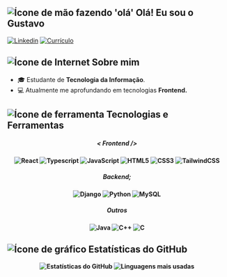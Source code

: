 
<h2> 
  <img src="https://img.icons8.com/?size=16&id=dlN23b953qvQ&format=png&color=000000" alt="Ícone de mão fazendo 'olá'"/> 
  Olá! Eu sou o Gustavo
</h2> 
<div>
  <a href="https://www.linkedin.com/in/gustavo-oliveira-de-freitas-43039427a/" target="_blank"><img src="https://img.shields.io/badge/LinkedIn-1C1C1C?style=for-the-badge&logo=google-chrome&logoColor=blue" alt="Linkedin"/></a>
  <a href="https://gustaa13.github.io/curriculo/" target="_blank"><img src="https://img.shields.io/badge/-Meu%20Curr%C3%ADculo-1C1C1C?style=for-the-badge&logo=google-chrome&logoColor=yellow" alt="Currículo"/></a>
</div>

<h2>
  <img src="https://img.icons8.com/?size=16&id=103413&format=png&color=000000" alt="Ícone de Internet"/> 
  Sobre mim
</h2>
<div>
  <ul>
    <li> 🎓 Estudante de <strong>Tecnologia da Informação</strong>.</li>
    <li> 💻 Atualmente me aprofundando em tecnologias <strong>Frontend<strong/>.</li>
  </ul>
</div>

<h2>
  <img src="https://img.icons8.com/?size=16&id=41888&format=png&color=000000" alt="Ícone de ferramenta"/> 
  Tecnologias e Ferramentas
</h2>
<div align="center">
  <h5><i>< Frontend /></i></h5>
  <div>
    <img src="https://img.shields.io/badge/React-0D1117?style=for-the-badge&logo=react" alt="React"/>
    <img src="https://img.shields.io/badge/Typescript-0D1117?style=for-the-badge&logo=typescript&logoColor=1976D2" alt="Typescript"/>
    <img src="https://img.shields.io/badge/JavaScript-0D1117?style=for-the-badge&logo=javascript" alt="JavaScript"/>
    <img src="https://img.shields.io/badge/HTML5-0D1117?style=for-the-badge&logo=html5" alt="HTML5"/>
    <img src="https://img.shields.io/badge/CSS3-0D1117?style=for-the-badge&logo=css3&logoColor=1572B6" alt="CSS3"/>
    <img src="https://img.shields.io/badge/TailwindCSS-0D1117?style=for-the-badge&logo=tailwind-css" alt="TailwindCSS"/>
  </div>

  <h5><i>Backend;</i></h5>
  <div>
    <img src="https://img.shields.io/badge/Django-0D1117?style=for-the-badge&logo=django" alt="Django"/>
    <img src="https://img.shields.io/badge/Python-0D1117?style=for-the-badge&logo=python&logoColor=0277BD" alt="Python"/>
    <img src="https://img.shields.io/badge/MySQL-0D1117?style=for-the-badge&logo=mysql&logoColor=018FB4" alt="MySQL"/>
  </div>

  <h5><i>Outros</i></h5>
  <div>
    <img src="https://img.shields.io/badge/Java-0D1117?style=for-the-badge&logo=openjdk&logoColor=orange" alt="Java"/>
    <img src="https://img.shields.io/badge/C++-0D1117?style=for-the-badge&logo=c%2b%2b&logoColor=007AD9" alt="C++"/>
    <img src="https://img.shields.io/badge/C-0D1117?style=for-the-badge&logo=c" alt="C"/>
  </div>
</div>

<h2>
  <img src="https://img.icons8.com/?size=16&id=RlXIngfmfHJq&format=png&color=228BE6" alt="Ícone de gráfico"/> 
  Estatísticas do GitHub
</h2>
<div align="center">
  <img src="https://github-readme-stats.vercel.app/api?username=Gustaa13&show_icons=true&theme=dark&hide_border=true" alt="Estatísticas do GitHub"/>
  <img src="https://github-readme-stats.vercel.app/api/top-langs/?username=Gustaa13&layout=compact&theme=dark&hide_border=true" alt="Linguagens mais usadas"/>
</div>
